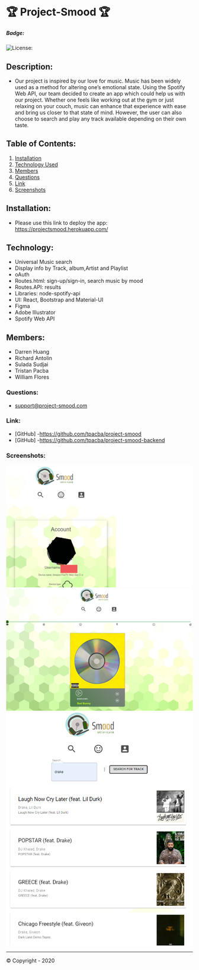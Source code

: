 
# 🏆 Project-Smood 🏆

##### **Badge:**
![License: ](https://img.shields.io/badge/License-MIT-green)


## **Description:**
* Our project is inspired by our love for music. Music has been widely used as a method for altering one’s emotional state. Using the Spotify Web API, our team decided to create an app which could help us with our project.  Whether one feels like working out at the gym or just relaxing on your couch, music can enhance that experience with ease and bring us closer to that state of mind. 
However, the user can also choose to search and play any track available depending on their own taste.  
 
## **Table of Contents:**
1. [Installation](#installation)
2. [Technology Used](#technology)
3. [Members](#members)
4. [Questions](#questions)
5. [Link](#link)
6. [Screenshots](#screenshots)

## **Installation:**
* Please use this link to deploy the app: https://projectsmood.herokuapp.com/


## **Technology:**
* Universal Music search
* Display info by Track, album,Artist and Playlist
* oAuth
* Routes.html: sign-up/sign-in, search music by mood
* Routes.API: results
* Libraries: node-spotify-api
* UI: React, Bootstrap and Material-UI
* Figma
* Adobe Illustrator
* Spotify Web API

## **Members:**
* Darren Huang
* Richard Antolin
* Sulada Sudjai
* Tristan Pacba
* William Flores


### **Questions:**
* support@project-smood.com

### **Link:**
* [GitHub] -https://github.com/tpacba/project-smood
* [GitHub] -https://github.com/tpacba/project-smood-backend

### **Screenshots:**

<img src="assets/Capture1.png">
<img src="assets/Capture2.PNG">
<img src="assets/Capture3.PNG">

-------------
© Copyright - 2020

